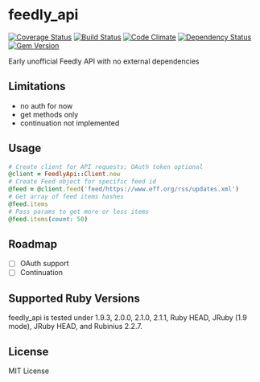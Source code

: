 feedly_api
==========
[![Coverage Status](https://coveralls.io/repos/Myuzu/feedly_api/badge.png)](https://coveralls.io/r/Myuzu/feedly_api) [![Build Status](https://travis-ci.org/Myuzu/feedly_api.png?branch=master)](https://travis-ci.org/Myuzu/feedly_api) [![Code Climate](https://codeclimate.com/github/Myuzu/feedly_api.png)](https://codeclimate.com/github/Myuzu/feedly_api) [![Dependency Status](https://gemnasium.com/Myuzu/feedly_api.png)](https://gemnasium.com/Myuzu/feedly_api) [![Gem Version](https://badge.fury.io/rb/feedly_api.png)](http://badge.fury.io/rb/feedly_api)

Early unofficial Feedly API with no external dependencies

## Limitations
* no auth for now
* get methods only
* continuation not implemented

## Usage

```ruby
# Create client for API requests; OAuth token optional
@client = FeedlyApi::Client.new
# Create Feed object for specific feed id
@feed = @client.feed('feed/https://www.eff.org/rss/updates.xml')
# Get array of feed items hashes
@feed.items
# Pass params to get more or less items
@feed.items(count: 50)
```

## Roadmap
- [ ] OAuth support
- [ ] Continuation

## Supported Ruby Versions

feedly_api is tested under 1.9.3, 2.0.0, 2.1.0, 2.1.1, Ruby HEAD, JRuby (1.9 mode), JRuby HEAD, and Rubinius 2.2.7.

## License

MIT License
